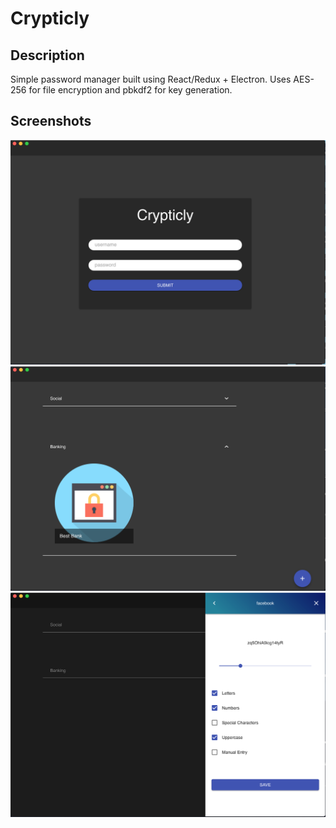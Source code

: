 # Crypticly

## Description

Simple password manager built using React/Redux + Electron. Uses AES-256 for file encryption and pbkdf2 for key generation.

## Screenshots

<img src="screenshots/crypticly-login.png" width="700px">


<img src="screenshots/crypticly-home.png" width="700px">

<img src="screenshots/crypticly-password-gen.png" width="700px">

